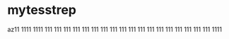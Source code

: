 # mytesstrep
az11
1111
1111
111
111
111
111
111
111
111
111
111
111
111
111
111
111
111
111
111
111
1111

